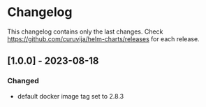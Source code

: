 # Changelog

This changelog contains only the last changes. Check https://github.com/curuvija/helm-charts/releases for each release.

## [1.0.0] - 2023-08-18

### Changed

- default docker image tag set to 2.8.3


